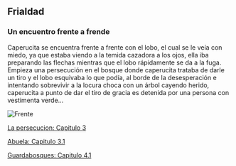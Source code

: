 ## Frialdad
### Un encuentro frente a frende

Caperucita se encuentra frente a frente con el lobo, el cual se le veía con miedo, ya que estaba viendo a la temida cazadora a los ojos, ella iba preparando las flechas mientras que el lobo rápidamente se da a la fuga. Empieza una persecución en el bosque donde caperucita trataba de darle un tiro y el lobo esquivaba lo que podía, al borde de la desesperación e intentando sobrevivir a la locura choca con un árbol cayendo herido, caperucita a punto de dar el tiro de gracia es detenida por una persona con vestimenta verde…

![Frente](https://static.nationalgeographic.es/files/styles/image_3200/public/20409.600x450.jpg?w=710&h=533)

[La persecucion: Capitulo 3](Lapersecucion.md)


[Abuela: Capitulo 3.1](Abuela.md)


[Guardabosques: Capitulo 4.1](Guardabosques.md)
